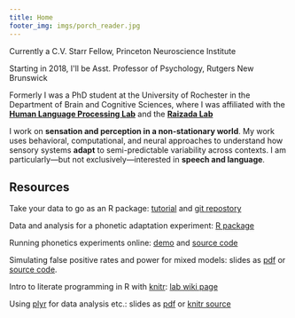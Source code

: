 ```yaml
--- 
title: Home 
footer_img: imgs/porch_reader.jpg
---
```


Currently a C.V. Starr Fellow, Princeton Neuroscience Institute

Starting in 2018, I'll be Asst. Professor of Psychology, Rutgers New
Brunswick

Formerly I was a PhD student at the University of Rochester in the
Department of Brain and Cognitive Sciences, where I was affiliated with
the **[Human Language Processing
Lab](http://www.hlp.rochester.edu/)** and the **[Raizada
Lab](http://raizadalab.org/)**

I work on **sensation and perception in a non-stationary world**. My
work uses behavioral, computational, and neural approaches to understand
how sensory systems **adapt** to semi-predictable variability across
contexts. I am particularly—but not exclusively—interested in **speech
and language**.

Resources
---------

Take your data to go as an R package: [tutorial](r-packages/) and [git
repostory](https://github.com/kleinschmidt/r-packages)

Data and analysis for a phonetic adaptation experiment: [R
package](https://github.com/kleinschmidt/phonetic-sup-unsup)

Running phonetics experiments online:
[demo](https://www.hlp.rochester.edu/mturk/mtadapt-demo/) and [source
code](https://bitbucket.org/dkleinschmidt/mtadapt-demo)

Simulating false positive rates and power for mixed models: slides as
[pdf](sst-mixed-effects-simulation/simulations_slides.pdf) or [source
code](https://github.com/kleinschmidt/sst-mixed-effects-simulation).

Intro to literate programming in R with
[knitr](http://yihui.name/knitr/): [lab wiki
page](http://wiki.bcs.rochester.edu/HlpLab/LabmeetingSP13w13)

Using [plyr](http://plyr.had.co.nz/) for data analysis etc.: slides as
[pdf](plyr-reshape-lsa2013-slides/lsa13-plyr-reshape.pdf) or [knitr
source](plyr-reshape-lsa2013-slides/lsa13-plyr-reshape.Rnw)

